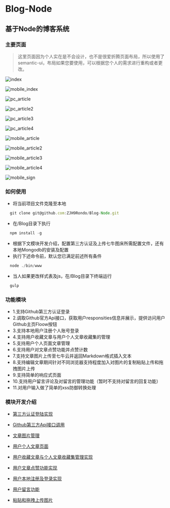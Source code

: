 # Blog-Node

## 基于Node的博客系统

### 主要页面
> 这里页面因为个人实在是不会设计，也不是很爱折腾页面布局，所以使用了semantic-ui，布局如果您要使用，可以根据您个人的需求进行重构或者更改。

  ![index](https://github.com/ZJH9Rondo/Blog-Node/blob/master/public/ReadMeIMG/index.png)

  ![mobile_index](https://github.com/ZJH9Rondo/Blog-Node/blob/master/public/ReadMeIMG/mobile_index.png)

  ![pc_article](https://github.com/ZJH9Rondo/Blog-Node/blob/master/public/ReadMeIMG/article.png)

  ![pc_article2](https://github.com/ZJH9Rondo/Blog-Node/blob/master/public/ReadMeIMG/article2.png)

  ![pc_article3](https://github.com/ZJH9Rondo/Blog-Node/blob/master/public/ReadMeIMG/article3.png)

  ![pc_article4](https://github.com/ZJH9Rondo/Blog-Node/blob/master/public/ReadMeIMG/article4.png)

  ![mobile_article](https://github.com/ZJH9Rondo/Blog-Node/blob/master/public/ReadMeIMG/mobile_article.png)

  ![mobile_article2](https://github.com/ZJH9Rondo/Blog-Node/blob/master/public/ReadMeIMG/mobile_article2.png)

  ![mobile_article3](https://github.com/ZJH9Rondo/Blog-Node/blob/master/public/ReadMeIMG/mobile_article3.png)

  ![mobile_article4](https://github.com/ZJH9Rondo/Blog-Node/blob/master/public/ReadMeIMG/mobile_article4.png)

  ![mobile_sign](https://github.com/ZJH9Rondo/Blog-Node/blob/master/public/ReadMeIMG/mobile_sign.png)

### 如何使用
  * 将当前项目文件克隆至本地
  ```js
    git clone git@github.com:ZJH9Rondo/Blog-Node.git
  ```
  * 在/Blog目录下执行
  ```js
    npm install -g
  ```
  * 根据下文模块开发介绍，配置第三方认证及上传七牛图床所需配置文件，还有本地Mongodb的安装及配置
  * 执行下述命令前，默认您已满足前述所有条件
  ```js
    node ./bin/www
  ```
  * 当人如果更改样式表及js，在/Blog目录下终端运行
  ```js
    gulp
  ```

### 功能模块
  * 1.支持Github第三方认证登录
  * 2.调取Github官方Api接口，获取用户responsities信息并展示，提供访问用户Github主页Floow按钮
  * 3.支持本地用户注册个人账号登录
  * 4.支持用户收藏文章与用户个人文章收藏集的管理
  * 5.支持用户个人页面文章管理
  * 6.支持用户对文章点赞功能并点赞计数
  * 7.支持文章图片上传至七牛云并返回Markdown格式插入文本
  * 8.支持编辑文章期间针对不同浏览器支持程度加入对图片的复制粘贴上传和拖拽图片上传
  * 9.支持简单的响应式页面
  * 10.支持用户留言评论及对留言的管理功能（暂时不支持对留言的回复功能）
  * 11.对用户输入做了简单的xss防御转换处理

### 模块开发介绍
  * [第三方认证登陆实现](https://github.com/ZJH9Rondo/Blog-Node/wiki/Github%E7%AC%AC%E4%B8%89%E6%96%B9%E8%AE%A4%E8%AF%81%E7%99%BB%E5%BD%95%E5%AE%9E%E7%8E%B0Github)

  * [Github第三方Api接口调用](https://github.com/ZJH9Rondo/Blog-Node/wiki/%E5%85%B3%E4%BA%8EGithub%E5%AE%98%E6%96%B9Api%E6%8E%A5%E5%8F%A3%E8%B0%83%E7%94%A8)

  * [文章图片管理](https://github.com/ZJH9Rondo/Blog-Node/wiki/%E6%96%87%E7%AB%A0%E5%9B%BE%E7%89%87%E7%AE%A1%E7%90%86)

  * [用户个人文章页面](https://github.com/ZJH9Rondo/Blog-Node/wiki/%E7%94%A8%E6%88%B7%E4%B8%AA%E4%BA%BA%E6%96%87%E7%AB%A0%E9%A1%B5%E9%9D%A2)

  * [用户收藏文章与个人文章收藏集管理实现](https://github.com/ZJH9Rondo/Blog-Node/wiki/用户收藏文章与个人文章收藏集管理实现)

  * [用户文章点赞功能实现](https://github.com/ZJH9Rondo/Blog-Node/wiki/%E7%94%A8%E6%88%B7%E6%96%87%E7%AB%A0%E7%82%B9%E8%B5%9E%E5%8A%9F%E8%83%BD%E5%AE%9E%E7%8E%B0)

  * [用户本地注册及登录实现](https://github.com/ZJH9Rondo/Blog-Node/wiki/用户本地注册及登录实现)

  * [用户留言功能](https://github.com/ZJH9Rondo/Blog-Node/wiki/用户留言功能)

  * [粘贴和拖拽上传图片](https://github.com/ZJH9Rondo/Blog-Node/wiki/用户留言功能)
